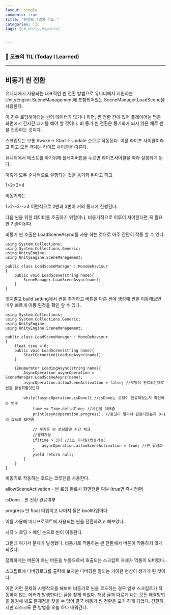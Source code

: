 ```yaml
---
layout: single
comments: true
title: "본캠프 4일차 TIL "
categories: TIL
tags: [C#,Unity,#sparta]


---
```


### 📆 오늘의 TIL (Today I Learned)

---

## 비동기 씬 전환

유니티에서 사용되는 대표적인 씬 전환 방법으로 유니티에서 지원하는 UnityEngine.SceneManagement에 포함되어있는 SceneManager.LoadScene을 사용한다.

이 경우 로딩해야되는 씬의 데이터가 많거나 하면, 씬 전환 간에 있어 플레이어는 멈춘 화면에서 긴시간 대기를 해야 할 것이다. 비 동기 씬 전환은 동기화가 되지 않은 채로 씬을 전환하는 것이다.



스크립트는 보통 Awake-> Start-> Update 순으로 작동된다. 이를 라이프 사이클이라고 하고 모든 객체는 라이프 사이클을 따른다.

유니티에서 테스트를 하기위해 플레이버튼을 누르면 라이프사이클을 따라 실행되게 된다.

이렇게 모두 순차적으로 실행되는 것을 동기화 된다고 하고

1>2>3>4



비동기화는 

1>2--3-->4 이런식으로 2번과 3번이 거의 동시에 진행된다.

다음 씬을 위한 데이터를 호출하기 위함이나, 비동기적으로 이루어 져야한다면 꼭 필요한 기술이된다.



비동기 씬 호출은  LoadSceneAsync를 사용 하는 것으로 아주 간단히 작동 할 수 있다. 



```
using System.Collections;
using System.Collections.Generic;
using UnityEngine;
using UnityEngine.SceneManagement;

public class LoadSceneManager : MonoBehaviour
{
    public void LoadScene(string name){
        SceneManager.LoadSceneAsync(name);
    }
}
```

잊지말고 build setting에서 씬을 추가하고 버튼을 다른 씬에 생성해 씬을 이동해보면 매우 빠르게 이동 된것을 확인 할 수 있다.

```
using System.Collections;
using System.Collections.Generic;
using UnityEngine;
using UnityEngine.SceneManagement;

public class LoadSceneManager : MonoBehaviour
{
    float time = 0;
    public void LoadScene(string name){
        StartCoroutine(LoadingAsync(name));
    }

    IEnumerator LoadingAsync(string name){
        AsyncOperation asyncOperation = SceneManager.LoadSceneAsync(name);
        asyncOperation.allowSceneActivation = false; //로딩이 완료되는대로 씬을 활성화할것인지
        
        while(!asyncOperation.isDone){ //isDone는 로딩이 완료되었는지 확인하는 변수
            time += Time.deltaTime; //시간을 더해줌
            print(asyncOperation.progress); //로딩이 얼마나 완료되었는지 0~1의 값으로 보여줌
            
            // 무거운 씬 로딩할땐 시간 체크
            //생략가능
            if(time > 3){ //3초 기다림(변동가능)
                asyncOperation.allowSceneActivation = true; //씬 활성화
            }
            yield return null;
        }
    }
}
```

비동기로 작동하는 코드는 코루틴을 사용한다.

allowSceneActivation - 씬 로딩 완료시 화면전환 여부 (true면 즉시전환)

isDone - 씬 전환 완료여부

progress 만 float 타입이고 나머지 둘은 bool타입이다.



이를 사용해 미니프로젝트에 사용되는 씬을 전환하려고 해보았다.

시작 > 로딩 > 메인 순으로 씬이 이동된다.



그런데 여기서 문제가 발생했다. 비동기로 작동하는 씬 전환에서 버튼이 작동하지 않게 되었다.

정확하게는 버튼이 아닌 버튼을 누름으로써 호출되는 스크립트 자체가 먹통이 되버렸다.

스크립트에 디버깅로그를 출력해 보지만 디버깅은 잘되는 기이한 현상이 생기게 된 것이다.



이런 저런 문제와 시행착오를 해보며 비동기로 씬을 로드하는 경우 일부 스크립트가 작동하지 않는 에러가 발생한다는 글을 찾게 되었다.  해당 글과 다르게 나는 모든 해결방법을 동원해 봐도 문제점을 찾을 수 없어 결국 비동기 씬 전환은 포기 하게 되었다. 간편하지만 리스크도 큰 방법을 오늘 하나 배워간다.

